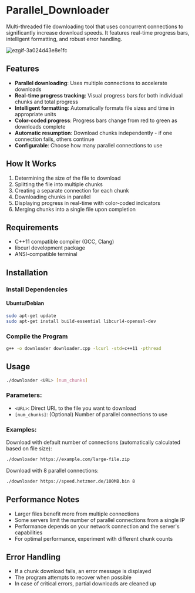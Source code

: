 # Parallel_Downloader

Multi-threaded file downloading tool that uses concurrent connections to significantly increase download speeds. It features real-time progress bars, intelligent formatting, and robust error handling.

![ezgif-3a024d43e8e1fc](https://github.com/user-attachments/assets/2cbebbff-b288-44d1-8f28-e4225e664497)


## Features

- **Parallel downloading**: Uses multiple connections to accelerate downloads
- **Real-time progress tracking**: Visual progress bars for both individual chunks and total progress
- **Intelligent formatting**: Automatically formats file sizes and time in appropriate units
- **Color-coded progress**: Progress bars change from red to green as downloads complete
- **Automatic resumption**: Download chunks independently - if one connection fails, others continue
- **Configurable**: Choose how many parallel connections to use

## How It Works

1. Determining the size of the file to download
2. Splitting the file into multiple chunks
3. Creating a separate connection for each chunk
4. Downloading chunks in parallel
5. Displaying progress in real-time with color-coded indicators
6. Merging chunks into a single file upon completion

## Requirements

- C++11 compatible compiler (GCC, Clang)
- libcurl development package
- ANSI-compatible terminal

## Installation

### Install Dependencies

#### Ubuntu/Debian
```bash
sudo apt-get update
sudo apt-get install build-essential libcurl4-openssl-dev
```

### Compile the Program

```bash
g++ -o downloader downloader.cpp -lcurl -std=c++11 -pthread
```

## Usage

```bash
./downloader <URL> [num_chunks]
```

### Parameters:

- `<URL>`: Direct URL to the file you want to download
- `[num_chunks]`: (Optional) Number of parallel connections to use

### Examples:

Download with default number of connections (automatically calculated based on file size):
```bash
./downloader https://example.com/large-file.zip
```

Download with 8 parallel connections:
```bash
./downloader https://speed.hetzner.de/100MB.bin 8
```

## Performance Notes

- Larger files benefit more from multiple connections
- Some servers limit the number of parallel connections from a single IP
- Performance depends on your network connection and the server's capabilities
- For optimal performance, experiment with different chunk counts

## Error Handling

- If a chunk download fails, an error message is displayed
- The program attempts to recover when possible
- In case of critical errors, partial downloads are cleaned up
